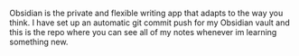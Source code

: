 Obsidian is the private and flexible writing app that adapts to the way you think. 
I have set up an automatic git commit push for my Obsidian vault and this is the repo where you can see all of my notes whenever im learning something new.
